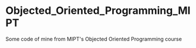 # Objected_Oriented_Programming_MIPT
Some code of mine from MIPT's Objected Oriented Programming course
